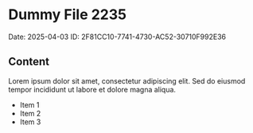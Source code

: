 # Dummy File 2235

Date: 2025-04-03
ID: 2F81CC10-7741-4730-AC52-30710F992E36

## Content

Lorem ipsum dolor sit amet, consectetur adipiscing elit.
Sed do eiusmod tempor incididunt ut labore et dolore magna aliqua.

* Item 1
* Item 2
* Item 3

